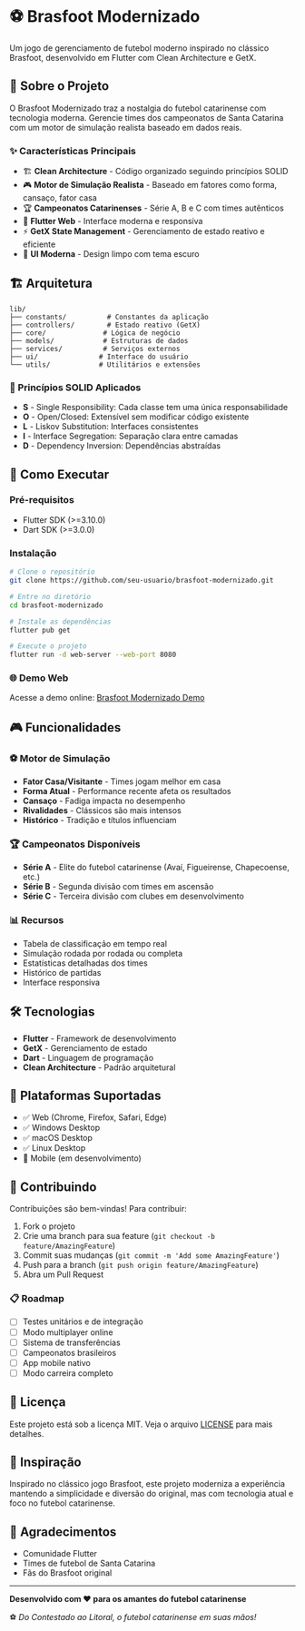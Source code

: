 # ⚽ Brasfoot Modernizado

Um jogo de gerenciamento de futebol moderno inspirado no clássico Brasfoot, desenvolvido em Flutter com Clean Architecture e GetX.

## 🎯 Sobre o Projeto

O Brasfoot Modernizado traz a nostalgia do futebol catarinense com tecnologia moderna. Gerencie times dos campeonatos de Santa Catarina com um motor de simulação realista baseado em dados reais.

### ✨ Características Principais

- 🏗️ **Clean Architecture** - Código organizado seguindo princípios SOLID
- 🎮 **Motor de Simulação Realista** - Baseado em fatores como forma, cansaço, fator casa
- 🏆 **Campeonatos Catarinenses** - Série A, B e C com times autênticos
- 📱 **Flutter Web** - Interface moderna e responsiva
- ⚡ **GetX State Management** - Gerenciamento de estado reativo e eficiente
- 🎨 **UI Moderna** - Design limpo com tema escuro

## 🏗️ Arquitetura

```
lib/
├── constants/          # Constantes da aplicação
├── controllers/        # Estado reativo (GetX)
├── core/              # Lógica de negócio
├── models/            # Estruturas de dados
├── services/          # Serviços externos
├── ui/               # Interface do usuário
└── utils/            # Utilitários e extensões
```

### 🎯 Princípios SOLID Aplicados

- **S** - Single Responsibility: Cada classe tem uma única responsabilidade
- **O** - Open/Closed: Extensível sem modificar código existente
- **L** - Liskov Substitution: Interfaces consistentes
- **I** - Interface Segregation: Separação clara entre camadas
- **D** - Dependency Inversion: Dependências abstraídas

## 🚀 Como Executar

### Pré-requisitos

- Flutter SDK (>=3.10.0)
- Dart SDK (>=3.0.0)

### Instalação

```bash
# Clone o repositório
git clone https://github.com/seu-usuario/brasfoot-modernizado.git

# Entre no diretório
cd brasfoot-modernizado

# Instale as dependências
flutter pub get

# Execute o projeto
flutter run -d web-server --web-port 8080
```

### 🌐 Demo Web

Acesse a demo online: [Brasfoot Modernizado Demo](https://seu-usuario.github.io/brasfoot-modernizado)

## 🎮 Funcionalidades

### ⚽ Motor de Simulação

- **Fator Casa/Visitante** - Times jogam melhor em casa
- **Forma Atual** - Performance recente afeta os resultados
- **Cansaço** - Fadiga impacta no desempenho
- **Rivalidades** - Clássicos são mais intensos
- **Histórico** - Tradição e títulos influenciam

### 🏆 Campeonatos Disponíveis

- **Série A** - Elite do futebol catarinense (Avaí, Figueirense, Chapecoense, etc.)
- **Série B** - Segunda divisão com times em ascensão
- **Série C** - Terceira divisão com clubes em desenvolvimento

### 📊 Recursos

- Tabela de classificação em tempo real
- Simulação rodada por rodada ou completa
- Estatísticas detalhadas dos times
- Histórico de partidas
- Interface responsiva

## 🛠️ Tecnologias

- **Flutter** - Framework de desenvolvimento
- **GetX** - Gerenciamento de estado
- **Dart** - Linguagem de programação
- **Clean Architecture** - Padrão arquitetural

## 📱 Plataformas Suportadas

- ✅ Web (Chrome, Firefox, Safari, Edge)
- ✅ Windows Desktop
- ✅ macOS Desktop
- ✅ Linux Desktop
- 🔄 Mobile (em desenvolvimento)

## 🤝 Contribuindo

Contribuições são bem-vindas! Para contribuir:

1. Fork o projeto
2. Crie uma branch para sua feature (`git checkout -b feature/AmazingFeature`)
3. Commit suas mudanças (`git commit -m 'Add some AmazingFeature'`)
4. Push para a branch (`git push origin feature/AmazingFeature`)
5. Abra um Pull Request

### 📋 Roadmap

- [ ] Testes unitários e de integração
- [ ] Modo multiplayer online
- [ ] Sistema de transferências
- [ ] Campeonatos brasileiros
- [ ] App mobile nativo
- [ ] Modo carreira completo

## 📄 Licença

Este projeto está sob a licença MIT. Veja o arquivo [LICENSE](LICENSE) para mais detalhes.

## 🎯 Inspiração

Inspirado no clássico jogo Brasfoot, este projeto moderniza a experiência mantendo a simplicidade e diversão do original, mas com tecnologia atual e foco no futebol catarinense.

## 🌟 Agradecimentos

- Comunidade Flutter
- Times de futebol de Santa Catarina
- Fãs do Brasfoot original

---

**Desenvolvido com ❤️ para os amantes do futebol catarinense**

⚽ *Do Contestado ao Litoral, o futebol catarinense em suas mãos!*
